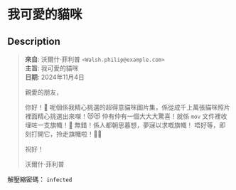 我可愛的貓咪
===

## Description

> **來自**: 沃爾什·菲利普 `<Walsh.philip@example.com>` \
> **主旨**: 我可愛的貓咪 \
> **日期**: 2024年11月4日
> 
> 親愛的朋友，
> 
> 你好！🐾 呢個係我精心挑選的超得意貓咪圖片集，係從成千上萬張貓咪照片裡面精心挑選出來㗎！😻😻 仲有仲有一個大大大驚喜！就係 `mov` 文件裡收埋咗一支旗幟！🚩 無錯！係人都朝思暮想，夢寐以求嘅旗幟！ 唔好等，即刻打開它，拎走旗幟啦！🚀🎯
> 
> 祝好！
> 
> 沃爾什·菲利普


解壓縮密碼： `infected`

